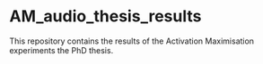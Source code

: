 # AM_audio_thesis_results

This repository contains the results of the Activation Maximisation experiments the PhD thesis.
